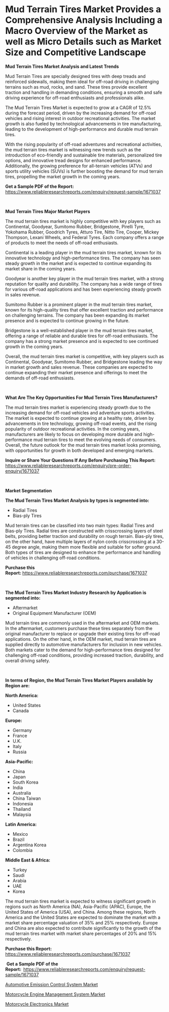 <p><h1>Mud Terrain Tires Market Provides a Comprehensive Analysis Including a Macro Overview of the Market as well as Micro Details such as Market Size and Competitive Landscape</h1></p><p><strong>Mud Terrain Tires Market Analysis and Latest Trends</strong></p>
<p><p>Mud Terrain Tires are specially designed tires with deep treads and reinforced sidewalls, making them ideal for off-road driving in challenging terrains such as mud, rocks, and sand. These tires provide excellent traction and handling in demanding conditions, ensuring a smooth and safe driving experience for off-road enthusiasts and professionals alike.</p><p>The Mud Terrain Tires Market is expected to grow at a CAGR of 12.5% during the forecast period, driven by the increasing demand for off-road vehicles and rising interest in outdoor recreational activities. The market growth is also fueled by technological advancements in tire manufacturing, leading to the development of high-performance and durable mud terrain tires.</p><p>With the rising popularity of off-road adventures and recreational activities, the mud terrain tires market is witnessing new trends such as the introduction of eco-friendly and sustainable tire materials, personalized tire options, and innovative tread designs for enhanced performance. Additionally, the growing preference for all-terrain vehicles (ATVs) and sports utility vehicles (SUVs) is further boosting the demand for mud terrain tires, propelling the market growth in the coming years.</p></p>
<p><strong>Get a Sample PDF of the Report:&nbsp;</strong> <a href="https://www.reliableresearchreports.com/enquiry/request-sample/1671037">https://www.reliableresearchreports.com/enquiry/request-sample/1671037</a></p>
<p>&nbsp;</p>
<p><strong>Mud Terrain Tires Major Market Players</strong></p>
<p><p>The mud terrain tires market is highly competitive with key players such as Continental, Goodyear, Sumitomo Rubber, Bridgestone, Pirelli Tyre, Yokohama Rubber, Goodrich Tyres, Atturo Tire, Nitto Tire, Cooper, Mickey Thompson, Lexani Wheels, and Federal Tyres. Each company offers a range of products to meet the needs of off-road enthusiasts.</p><p>Continental is a leading player in the mud terrain tires market, known for its innovative technology and high-performance tires. The company has seen steady growth in the market and is expected to continue expanding its market share in the coming years.</p><p>Goodyear is another key player in the mud terrain tires market, with a strong reputation for quality and durability. The company has a wide range of tires for various off-road applications and has been experiencing steady growth in sales revenue.</p><p>Sumitomo Rubber is a prominent player in the mud terrain tires market, known for its high-quality tires that offer excellent traction and performance on challenging terrains. The company has been expanding its market presence and is expected to continue growing in the future.</p><p>Bridgestone is a well-established player in the mud terrain tires market, offering a range of reliable and durable tires for off-road enthusiasts. The company has a strong market presence and is expected to see continued growth in the coming years.</p><p>Overall, the mud terrain tires market is competitive, with key players such as Continental, Goodyear, Sumitomo Rubber, and Bridgestone leading the way in market growth and sales revenue. These companies are expected to continue expanding their market presence and offerings to meet the demands of off-road enthusiasts.</p></p>
<p>&nbsp;</p>
<p><strong>What Are The Key Opportunities For Mud Terrain Tires Manufacturers?</strong></p>
<p><p>The mud terrain tires market is experiencing steady growth due to the increasing demand for off-road vehicles and adventure sports activities. The market is expected to continue growing at a healthy rate, driven by advancements in tire technology, growing off-road events, and the rising popularity of outdoor recreational activities. In the coming years, manufacturers are likely to focus on developing more durable and high-performance mud terrain tires to meet the evolving needs of consumers. Overall, the future outlook for the mud terrain tires market looks promising, with opportunities for growth in both developed and emerging markets.</p></p>
<p><strong>Inquire or Share Your Questions If Any Before Purchasing This Report:</strong> <a href="https://www.reliableresearchreports.com/enquiry/pre-order-enquiry/1671037">https://www.reliableresearchreports.com/enquiry/pre-order-enquiry/1671037</a></p>
<p>&nbsp;</p>
<p><strong>Market Segmentation</strong></p>
<p><strong>The Mud Terrain Tires Market Analysis by types is segmented into:</strong></p>
<p><ul><li>Radial Tires</li><li>Bias-ply Tires</li></ul></p>
<p><p>Mud terrain tires can be classified into two main types: Radial Tires and Bias-ply Tires. Radial tires are constructed with crisscrossing layers of steel belts, providing better traction and durability on rough terrain. Bias-ply tires, on the other hand, have multiple layers of nylon cords crisscrossing at a 30-45 degree angle, making them more flexible and suitable for softer ground. Both types of tires are designed to enhance the performance and handling of vehicles in challenging off-road conditions.</p></p>
<p><strong>Purchase this Report:&nbsp;</strong><a href="https://www.reliableresearchreports.com/purchase/1671037">https://www.reliableresearchreports.com/purchase/1671037</a></p>
<p>&nbsp;</p>
<p><strong>The Mud Terrain Tires Market Industry Research by Application is segmented into:</strong></p>
<p><ul><li>Aftermarket</li><li>Original Equipment Manufacturer (OEM)</li></ul></p>
<p><p>Mud terrain tires are commonly used in the aftermarket and OEM markets. In the aftermarket, customers purchase these tires separately from the original manufacturer to replace or upgrade their existing tires for off-road applications. On the other hand, in the OEM market, mud terrain tires are supplied directly to automotive manufacturers for inclusion in new vehicles. Both markets cater to the demand for high-performance tires designed for challenging off-road conditions, providing increased traction, durability, and overall driving safety.</p></p>
<p>&nbsp;</p>
<p><strong>In terms of Region, the Mud Terrain Tires Market Players available by Region are:</strong></p>
<p>
    <p> <strong> North America: </strong>
        <ul>
            <li>United States</li>
            <li>Canada</li>
        </ul>
        </p> 
    <p> <strong> Europe: </strong>
        <ul>
            <li>Germany</li>
            <li>France</li>
            <li>U.K.</li>
            <li>Italy</li>
            <li>Russia</li>
        </ul>
        </p> 
    <p> <strong> Asia-Pacific: </strong>
        <ul>
            <li>China</li>
            <li>Japan</li>
            <li>South Korea</li>
            <li>India</li>
            <li>Australia</li>
            <li>China Taiwan</li>
            <li>Indonesia</li>
            <li>Thailand</li>
            <li>Malaysia</li>
        </ul>
        </p> 
    <p> <strong> Latin America: </strong>
        <ul>
            <li>Mexico</li>
            <li>Brazil</li>
            <li>Argentina Korea</li>
            <li>Colombia</li>
        </ul>
        </p> 
    <p> <strong> Middle East & Africa: </strong>
        <ul>
            <li>Turkey</li>
            <li>Saudi</li>
            <li>Arabia</li>
            <li>UAE</li>
            <li>Korea</li>
        </ul>
    </p>
    </p>
<p><p>The mud terrain tires market is expected to witness significant growth in regions such as North America (NA), Asia-Pacific (APAC), Europe, the United States of America (USA), and China. Among these regions, North America and the United States are expected to dominate the market with a market share percentage valuation of 35% and 25% respectively. Europe and China are also expected to contribute significantly to the growth of the mud terrain tires market with market share percentages of 20% and 15% respectively.</p></p>
<p><strong>Purchase this Report: </strong><a href="https://www.reliableresearchreports.com/purchase/1671037">https://www.reliableresearchreports.com/purchase/1671037</a></p>
<p>&nbsp;<strong>Get a Sample PDF of the Report:&nbsp;&nbsp;</strong><a href="https://www.reliableresearchreports.com/enquiry/request-sample/1671037">https://www.reliableresearchreports.com/enquiry/request-sample/1671037</a></p>
<p><strong></strong></p>
<p><p><a href="https://github.com/changoleonlaverguenzanoexiste/Market-Research-Report-List-2/blob/main/automotive-emission-control-system-market.md">Automotive Emission Control System Market</a></p><p><a href="https://github.com/danielneavesallisons03mba/Market-Research-Report-List-1/blob/main/motorcycle-engine-management-system-market.md">Motorcycle Engine Management System Market</a></p><p><a href="https://github.com/dimitrishawkinswaynenp91rgz/Market-Research-Report-List-1/blob/main/motorcycle-electronics-market.md">Motorcycle Electronics Market</a></p></p>
